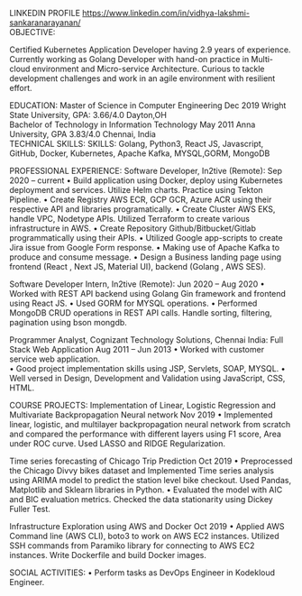 LINKEDIN PROFILE https://www.linkedin.com/in/vidhya-lakshmi-sankaranarayanan/                                 	                                                                                                                                     
OBJECTIVE:

Certified Kubernetes Application Developer having 2.9 years of experience. Currently working as Golang Developer with hand-on practice in Multi-cloud environment and Micro-service Architecture. Curious to tackle development challenges and work in an agile environment with resilient effort. 

EDUCATION: 
Master of Science in Computer Engineering 							                                                                                   Dec 2019
Wright State University, GPA: 3.66/4.0			                                                                                              Dayton,OH                   
Bachelor of Technology in Information Technology						                                                                               May 2011
Anna University, GPA 3.83/4.0				   				                                                                                       Chennai, India	
TECHNICAL SKILLS: 
SKILLS:  Golang, Python3, React JS, Javascript, GitHub, Docker, Kubernetes, Apache Kafka, MYSQL,GORM, MongoDB

PROFESSIONAL EXPERIENCE:
Software Developer, In2tive (Remote):								                                                                              Sep 2020 – current
    • Build application using Docker, deploy using Kubernetes deployment and services. Utilize Helm charts. Practice using Tekton Pipeline.
    • Create Registry AWS ECR, GCP GCR, Azure ACR using their respective API and libraries programatically.
    • Create Cluster AWS EKS, handle VPC, Nodetype APIs. Utilized Terraform to create various infrastructure in AWS. 
    • Create Repository Github/Bitbucket/Gitlab programmatically using their APIs.
    • Utilized Google app-scripts to create Jira issue from Google Form response.
    • Making use of Apache Kafka to produce and consume message.
    • Design a Business landing page using frontend (React , Next JS, Material UI), backend (Golang , AWS SES).

Software Developer Intern, In2tive (Remote):						                                                                         Jun 2020 – Aug 2020
    • 	Worked with REST API backend using Golang Gin framework and frontend using React JS. 
    • 	Used GORM for MYSQL operations.
    • 	Performed MongoDB CRUD operations in REST API calls. Handle sorting, filtering, pagination using bson mongdb.

Programmer Analyst, Cognizant Technology Solutions, Chennai India:
Full Stack Web Application		        	 	       					                                                                       Aug 2011 – Jun 2013
    • Worked with customer service web application.  
    • Good project implementation skills using JSP, Servlets, SOAP, MYSQL. 
    • Well versed in Design, Development and Validation using JavaScript, CSS, HTML.
      
COURSE PROJECTS:
Implementation of Linear, Logistic Regression and Multivariate Backpropagation Neural network                                               Nov 2019
    • Implemented linear, logistic, and multilayer backpropagation neural network from scratch and compared the performance with different layers using F1 score, Area under ROC curve. Used LASSO and RIDGE Regularization.

Time series forecasting of Chicago Trip Prediction						                                                                              Oct 2019
    • Preprocessed the Chicago Divvy bikes dataset and Implemented Time series analysis using ARIMA model to predict the station level bike checkout. Used Pandas, Matplotlib and Sklearn libraries in Python. 
    • Evaluated the model with AIC and BIC evaluation metrics. Checked the data stationarity using Dickey Fuller Test.

Infrastructure Exploration using AWS and Docker							                                                                                Oct 2019
    • Applied AWS Command line (AWS CLI), boto3 to work on AWS EC2 instances. Utilized SSH commands from Paramiko library for connecting to AWS EC2 instances.  Write Dockerfile and build Docker images.

SOCIAL ACTIVITIES:
    • Perform tasks as DevOps Engineer in Kodekloud Engineer.
